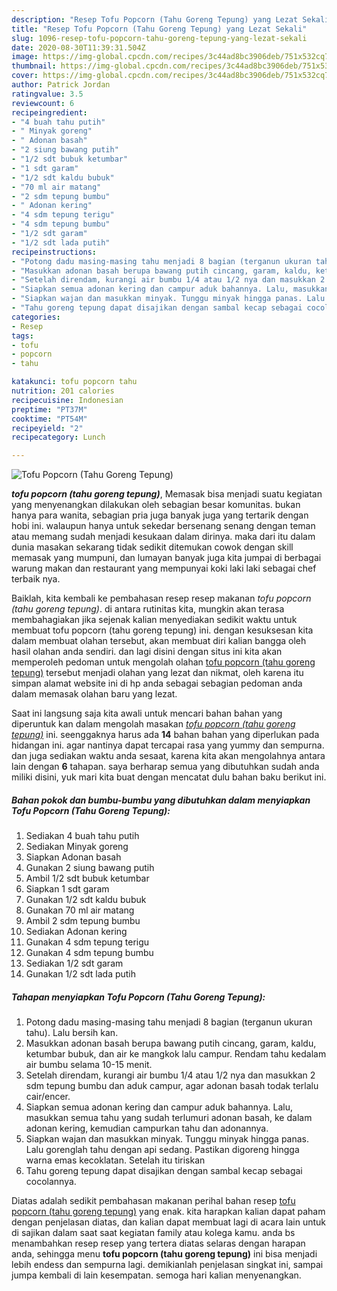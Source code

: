 ```yaml
---
description: "Resep Tofu Popcorn (Tahu Goreng Tepung) yang Lezat Sekali"
title: "Resep Tofu Popcorn (Tahu Goreng Tepung) yang Lezat Sekali"
slug: 1096-resep-tofu-popcorn-tahu-goreng-tepung-yang-lezat-sekali
date: 2020-08-30T11:39:31.504Z
image: https://img-global.cpcdn.com/recipes/3c44ad8bc3906deb/751x532cq70/tofu-popcorn-tahu-goreng-tepung-foto-resep-utama.jpg
thumbnail: https://img-global.cpcdn.com/recipes/3c44ad8bc3906deb/751x532cq70/tofu-popcorn-tahu-goreng-tepung-foto-resep-utama.jpg
cover: https://img-global.cpcdn.com/recipes/3c44ad8bc3906deb/751x532cq70/tofu-popcorn-tahu-goreng-tepung-foto-resep-utama.jpg
author: Patrick Jordan
ratingvalue: 3.5
reviewcount: 6
recipeingredient:
- "4 buah tahu putih"
- " Minyak goreng"
- " Adonan basah"
- "2 siung bawang putih"
- "1/2 sdt bubuk ketumbar"
- "1 sdt garam"
- "1/2 sdt kaldu bubuk"
- "70 ml air matang"
- "2 sdm tepung bumbu"
- " Adonan kering"
- "4 sdm tepung terigu"
- "4 sdm tepung bumbu"
- "1/2 sdt garam"
- "1/2 sdt lada putih"
recipeinstructions:
- "Potong dadu masing-masing tahu menjadi 8 bagian (terganun ukuran tahu). Lalu bersih kan."
- "Masukkan adonan basah berupa bawang putih cincang, garam, kaldu, ketumbar bubuk, dan air ke mangkok lalu campur. Rendam tahu kedalam air bumbu selama 10-15 menit."
- "Setelah direndam, kurangi air bumbu 1/4 atau 1/2 nya dan masukkan 2 sdm tepung bumbu dan aduk campur, agar adonan basah todak terlalu cair/encer."
- "Siapkan semua adonan kering dan campur aduk bahannya. Lalu, masukkan semua tahu yang sudah terlumuri adonan basah, ke dalam adonan kering, kemudian campurkan tahu dan adonannya."
- "Siapkan wajan dan masukkan minyak. Tunggu minyak hingga panas. Lalu gorenglah tahu dengan api sedang. Pastikan digoreng hingga warna emas kecoklatan. Setelah itu tiriskan"
- "Tahu goreng tepung dapat disajikan dengan sambal kecap sebagai cocolannya."
categories:
- Resep
tags:
- tofu
- popcorn
- tahu

katakunci: tofu popcorn tahu 
nutrition: 201 calories
recipecuisine: Indonesian
preptime: "PT37M"
cooktime: "PT54M"
recipeyield: "2"
recipecategory: Lunch

---
```



![Tofu Popcorn (Tahu Goreng Tepung)](https://img-global.cpcdn.com/recipes/3c44ad8bc3906deb/751x532cq70/tofu-popcorn-tahu-goreng-tepung-foto-resep-utama.jpg)

<b><i>tofu popcorn (tahu goreng tepung)</i></b>, Memasak bisa menjadi suatu kegiatan yang menyenangkan dilakukan oleh sebagian besar komunitas. bukan hanya para wanita, sebagian pria juga banyak juga yang tertarik dengan hobi ini. walaupun hanya untuk sekedar bersenang senang dengan teman atau memang sudah menjadi kesukaan dalam dirinya. maka dari itu dalam dunia masakan sekarang tidak sedikit ditemukan cowok dengan skill memasak yang mumpuni, dan lumayan banyak juga kita jumpai di berbagai warung makan dan restaurant yang mempunyai koki laki laki sebagai chef terbaik nya.

Baiklah, kita kembali ke pembahasan resep resep makanan <i>tofu popcorn (tahu goreng tepung)</i>. di antara rutinitas kita, mungkin akan terasa membahagiakan jika sejenak kalian menyediakan sedikit waktu untuk membuat tofu popcorn (tahu goreng tepung) ini. dengan kesuksesan kita dalam membuat olahan tersebut, akan membuat diri kalian bangga oleh hasil olahan anda sendiri. dan lagi disini dengan situs ini kita akan memperoleh pedoman untuk mengolah olahan <u>tofu popcorn (tahu goreng tepung)</u> tersebut menjadi olahan yang lezat dan nikmat, oleh karena itu simpan alamat website ini di hp anda sebagai sebagian pedoman anda dalam memasak olahan baru yang lezat.




Saat ini langsung saja kita awali untuk mencari bahan bahan yang diperuntuk kan dalam mengolah masakan <u><i>tofu popcorn (tahu goreng tepung)</i></u> ini. seenggaknya harus ada <b>14</b> bahan bahan yang diperlukan pada hidangan ini. agar nantinya dapat tercapai rasa yang yummy dan sempurna. dan juga sediakan waktu anda sesaat, karena kita akan mengolahnya antara lain dengan <b>6</b> tahapan. saya berharap semua yang dibutuhkan sudah anda miliki disini, yuk mari kita buat dengan mencatat dulu bahan baku berikut ini.

<!--inarticleads1-->

##### Bahan pokok dan bumbu-bumbu yang dibutuhkan dalam menyiapkan Tofu Popcorn (Tahu Goreng Tepung):

1. Sediakan 4 buah tahu putih
1. Sediakan  Minyak goreng
1. Siapkan  Adonan basah
1. Gunakan 2 siung bawang putih
1. Ambil 1/2 sdt bubuk ketumbar
1. Siapkan 1 sdt garam
1. Gunakan 1/2 sdt kaldu bubuk
1. Gunakan 70 ml air matang
1. Ambil 2 sdm tepung bumbu
1. Sediakan  Adonan kering
1. Gunakan 4 sdm tepung terigu
1. Gunakan 4 sdm tepung bumbu
1. Sediakan 1/2 sdt garam
1. Gunakan 1/2 sdt lada putih




<!--inarticleads2-->

##### Tahapan menyiapkan Tofu Popcorn (Tahu Goreng Tepung):

1. Potong dadu masing-masing tahu menjadi 8 bagian (terganun ukuran tahu). Lalu bersih kan.
1. Masukkan adonan basah berupa bawang putih cincang, garam, kaldu, ketumbar bubuk, dan air ke mangkok lalu campur. Rendam tahu kedalam air bumbu selama 10-15 menit.
1. Setelah direndam, kurangi air bumbu 1/4 atau 1/2 nya dan masukkan 2 sdm tepung bumbu dan aduk campur, agar adonan basah todak terlalu cair/encer.
1. Siapkan semua adonan kering dan campur aduk bahannya. Lalu, masukkan semua tahu yang sudah terlumuri adonan basah, ke dalam adonan kering, kemudian campurkan tahu dan adonannya.
1. Siapkan wajan dan masukkan minyak. Tunggu minyak hingga panas. Lalu gorenglah tahu dengan api sedang. Pastikan digoreng hingga warna emas kecoklatan. Setelah itu tiriskan
1. Tahu goreng tepung dapat disajikan dengan sambal kecap sebagai cocolannya.




Diatas adalah sedikit pembahasan makanan perihal bahan resep <u>tofu popcorn (tahu goreng tepung)</u> yang enak. kita harapkan kalian dapat paham dengan penjelasan diatas, dan kalian dapat membuat lagi di acara lain untuk di sajikan dalam saat saat kegiatan family atau kolega kamu. anda bs menambahkan resep resep yang tertera diatas selaras dengan harapan anda, sehingga menu <b>tofu popcorn (tahu goreng tepung)</b> ini bisa menjadi lebih endess dan sempurna lagi. demikianlah penjelasan singkat ini, sampai jumpa kembali di lain kesempatan. semoga hari kalian menyenangkan.
